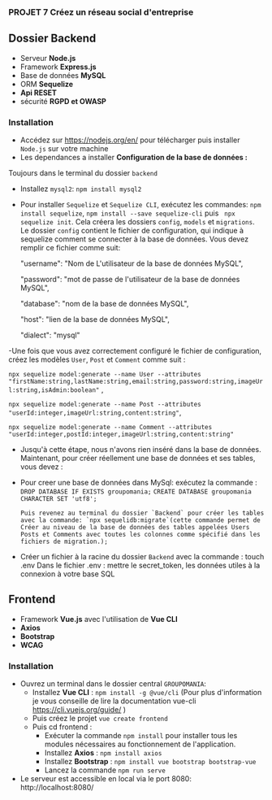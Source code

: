 ### PROJET 7 Créez un réseau social d'entreprise


## Dossier Backend

- Serveur **Node.js**
- Framework **Express.js**
- Base de données **MySQL**
- ORM **Sequelize**
- **Api RESET**
- sécurité **RGPD et OWASP**

### Installation

- Accédez sur https://nodejs.org/en/ pour télécharger puis installer `Node.js` sur votre machine
- Les dependances a installer 
**Configuration de la base de données :**

Toujours dans le terminal du dossier `backend`

- Installez `mysql2`: `npm install mysql2`
- Pour installer `Sequelize` et `Sequelize CLI`, exécutez les commandes: `npm install sequelize`, `npm install --save sequelize-cli` puis ` npx sequelize init`. Cela créera les dossiers `config`, `models` et `migrations`.
  Le dossier `config` contient le fichier de configuration, qui indique à sequelize comment se connecter à la base de données. Vous devez remplir ce fichier comme suit:

  "username": "Nom de L'utilisateur de la base de données MySQL",

  "password": "mot de passe de l'utilisateur de la base de données MySQL",

  "database": "nom de la base de données MySQL",

  "host": "lien de la base de données MySQL",

  "dialect": "mysql"

-Une fois que vous avez correctement configuré le fichier de configuration, créez les modèles `User`, `Post` et `Comment` comme suit :

`npx sequelize model:generate --name User --attributes "firstName:string,lastName:string,email:string,password:string,imageUrl:string,isAdmin:boolean"` ,

`npx sequelize model:generate --name Post --attributes "userId:integer,imageUrl:string,content:string"`,

`npx sequelize model:generate --name Comment --attributes "userId:integer,postId:integer,imageUrl:string,content:string"`

- Jusqu'à cette étape, nous n'avons rien inséré dans la base de données. Maintenant, pour créer réellement une base de données et ses tables, vous devez :


- Pour creer une base de données dans MySql: exécutez la commande : `DROP DATABASE IF EXISTS groupomania;` `CREATE DATABASE groupomania CHARACTER SET 'utf8'; `

      Puis revenez au terminal du dossier `Backend` pour créer les tables avec la commande: `npx sequelidb:migrate`(cette commande permet de Créer au niveau de la base de données des tables appelées Users Posts et Comments avec toutes les colonnes comme spécifié dans les fichiers de migration.);

- Créer un fichier à la racine du dossier `Backend` avec la commande : touch .env 
        Dans le fichier .env : mettre le secret_token, les données utiles à la connexion à votre base SQL   




## Frontend


- Framework **Vue.js** avec l'utilisation de **Vue CLI**
- **Axios**
- **Bootstrap**
- **WCAG**

### Installation

- Ouvrez un terminal dans le dossier central `GROUPOMANIA`:
  - Installez **Vue CLI** : `npm install -g @vue/cli` (Pour plus d'information je vous conseille de lire la documentation vue-cli https://cli.vuejs.org/guide/ )
  - Puis créez le projet `vue create frontend`
  - Puis cd frontend :
    - Exécuter la commande `npm install` pour installer tous les modules nécessaires au fonctionnement de l'application.
    - Installez **Axios** : `npm install axios`
    - Installez **Bootstrap** : `npm install vue bootstrap bootstrap-vue`
    - Lancez la commande `npm run serve`
- Le serveur est accessible en local via le port 8080: http://localhost:8080/